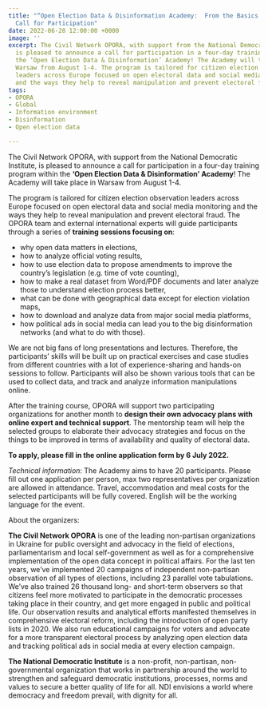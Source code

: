 ```yaml
---
title: "“Open Election Data & Disinformation Academy:  From the Basics to Advocacy”
  Call for Participation"
date: 2022-06-28 12:00:00 +0000
image: ''
excerpt: The Civil Network OPORA, with support from the National Democratic Institute,
  is pleased to announce a call for participation in a four-day training program within
  the ‘Open Election Data & Disinformation’ Academy! The Academy will take place in
  Warsaw from August 1-4. The program is tailored for citizen election observation
  leaders across Europe focused on open electoral data and social media monitoring
  and the ways they help to reveal manipulation and prevent electoral fraud.
tags:
- OPORA
- Global
- Information environment
- Disinformation
- Open election data

---
```

The Civil Network OPORA, with support from the National Democratic Institute, is pleased to announce a call for participation in a four-day training program within the **‘Open Election Data & Disinformation’ Academy**! The Academy will take place in Warsaw from August 1-4.

The program is tailored for citizen election observation leaders across Europe focused on open electoral data and social media monitoring and the ways they help to reveal manipulation and prevent electoral fraud. The OPORA team and external international experts will guide participants through a series of **training sessions focusing on**:

* why open data matters in elections, 
* how to analyze official voting results, 
* how to use election data to propose amendments to improve the country’s legislation (e.g. time of vote counting), 
* how to make a real dataset from Word/PDF documents and later analyze those to understand election process better, 
* what can be done with geographical data except for election violation maps, 
* how to download and analyze data from major social media platforms, 
* how political ads in social media can lead you to the big disinformation networks (and what to do with those).

We are not big fans of long presentations and lectures. Therefore, the participants’ skills will be built up on practical exercises and case studies from different countries with a lot of experience-sharing and hands-on sessions to follow. Participants will also be shown various tools that can be used to collect data, and track and analyze information manipulations online.

After the training course, OPORA will support two participating organizations for another month to **design their own advocacy plans with online expert and technical support**. The mentorship team will help the selected groups to elaborate their advocacy strategies and focus on the things to be improved in terms of availability and quality of electoral data.

**To apply, please fill in the online application form by 6 July 2022.**

_Technical information_: The Academy aims to have 20 participants. Please fill out one application per person, max two representatives per organization are allowed in attendance. Travel, accommodation and meal costs for the selected participants will be fully covered. English will be the working language for the event.

About the organizers:

**The Civil Network OPORA** is one of the leading non-partisan organizations in Ukraine for public oversight and advocacy in the field of elections, parliamentarism and local self-government as well as for a comprehensive implementation of the open data concept in political affairs. For the last ten years, we’ve implemented 20 campaigns of independent non-partisan observation of all types of elections, including 23 parallel vote tabulations. We’ve also trained 26 thousand long- and short-term observers so that citizens feel more motivated to participate in the democratic processes taking place in their country, and get more engaged in public and political life. Our observation results and analytical efforts manifested themselves in comprehensive electoral reform, including the introduction of open party lists in 2020. We also run educational campaigns for voters and advocate for a more transparent electoral process by analyzing open election data and tracking political ads in social media at every election campaign.

**The National Democratic Institute** is a non-profit, non-partisan, non-governmental organization that works in partnership around the world to strengthen and safeguard democratic institutions, processes, norms and values to secure a better quality of life for all. NDI envisions a world where democracy and freedom prevail, with dignity for all.